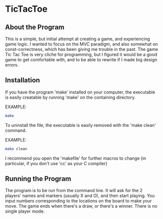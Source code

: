 # TicTacToe
## About the Program
This is a simple, but initial attempt at creating a game, and experiencing
game logic. I wanted to focus on the MVC paradigm, and also somewhat on
const-correctness, which has been giving me trouble in the past. The game Tic
Tac Toe is very cliche for programming, but I figured it would be a good game
to get comfortable with, and to be able to rewrite if I made big design errors.  

## Installation
If you have the program 'make' installed on your computer, the executable is
easily creatable by running 'make' on the containing directory.

EXAMPLE:
```sh
make
```
To uninstall the file, the executable is easily removed with the 'make clean'
command.

EXAMPLE:
```sh
make clean
```
I recommend you open the 'makefile' for further macros to change (in particular,
if you don't use 'cc' as your C compiler)

## Running the Program
The program is to be run from the command line. It will ask for the 2 players' names
and markers (usually X and O), and then start playing. You input numbers corresponding
to the locations on the board to make your move. The game ends when there's a draw, or
there's a winner. There is no single player mode.
